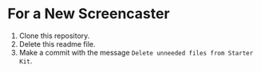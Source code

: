 # For a New Screencaster

1. Clone this repository.
2. Delete this readme file.
3. Make a commit with the message `Delete unneeded files from Starter Kit`.
